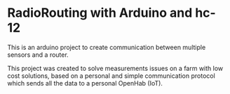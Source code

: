 # RadioRouting with Arduino and hc-12
This is an arduino project to create communication between multiple sensors and a router.

This project was created to solve measurements issues on a farm with low cost solutions, based on a personal and simple communication protocol which sends all the data to a personal OpenHab (IoT).
